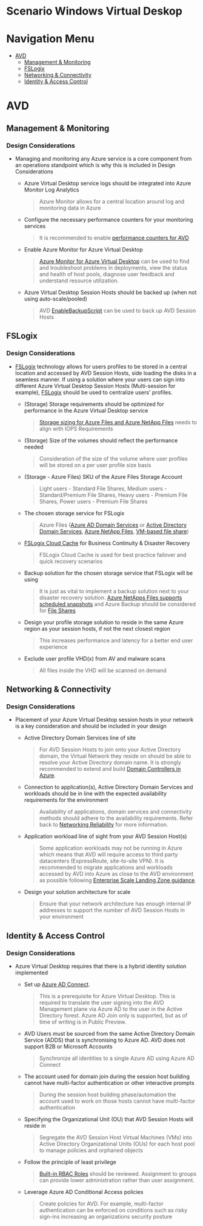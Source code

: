 # Scenario Windows Virtual Deskop

# Navigation Menu

  - [AVD](#AVD)
    - [Management &amp; Monitoring](#Management--Monitoring)
    - [FSLogix](#FSLogix)
    - [Networking &amp; Connectivity](#Networking--Connectivity)
    - [Identity &amp; Access Control](#Identity--Access-Control)
# AVD
        
## Management &amp; Monitoring
### Design Considerations
* Managing and monitoring any Azure service is a core component from an operations standpoint which is why this is included in Design Considerations
  - Azure Virtual Desktop service logs should be integrated into Azure Monitor Log Analytics
    > Azure Monitor allows for a central location around log and monitoring data in Azure
                                
                            
  - Configure the necessary performance counters for your monitoring services
    > It is recommended to enable [performance counters for AVD](https://docs.microsoft.com/azure/virtual-desktop/azure-monitor#set-up-performance-counters)
                                
                            
  - Enable Azure Monitor for Azure Virtual Desktop
    > [Azure Monitor for Azure Virtual Desktop](https://docs.microsoft.com/azure/virtual-desktop/azure-monitor) can be used to find and troubleshoot problems in deployments, view the status and health of host pools, diagnose user feedback and understand resource utilization.
                                
                            
  - Azure Virtual Desktop Session Hosts should be backed up (when not using auto-scale/pooled)
    > AVD [EnableBackupScript](https://github.com/Azure/RDS-Templates/tree/master/EnableBackupScript) can be used to back up AVD Session Hosts
                                
                            
## FSLogix
### Design Considerations
* [FSLogix](https://docs.microsoft.com/en-us/azure/architecture/example-scenario/wvd/windows-virtual-desktop-fslogix) technology allows for users profiles to be stored in a central location and accessed by AVD Session Hosts, side loading the disks in a seamless manner. If using a solution where your users can sign into different Azure Virtual Desktop Session Hosts (Multi-session for example), [FSLogix](https://docs.microsoft.com/azure/architecture/example-scenario/wvd/windows-virtual-desktop-fslogix) should be used to centralize users&#39; profiles.
  - (Storage) Storage requirements should be optimized for performance in the Azure Virtual Desktop service
    > [Storage sizing for Azure Files and Azure NetApp Files](https://docs.microsoft.com/azure/architecture/example-scenario/wvd/windows-virtual-desktop-fslogix#performance-requirements) needs to align with IOPS Requirements
                                
                            
  - (Storage) Size of the volumes should reflect the performance needed
    > Consideration of the size of the volume where user profiles will be stored on a per user profile size basis
                                
                            
  - (Storage - Azure Files) SKU of the Azure Files Storage Account
    > Light users - Standard File Shares, Medium users - Standard/Premium File Shares, Heavy users - Premium File Shares, Power users - Premium File Shares
                                
                            
  - The chosen storage service for FSLogix
    > Azure Files ([Azure AD Domain Services](https://docs.microsoft.com/azure/virtual-desktop/create-profile-container-adds) or [Active Directory Domain Services](https://docs.microsoft.com/azure/virtual-desktop/create-file-share), [Azure NetApp Files](https://docs.microsoft.com/azure/virtual-desktop/create-fslogix-profile-container), [VM-based file share](https://docs.microsoft.com/azure/virtual-desktop/create-host-pools-user-profile))
                                
                            
  - [FSLogix Cloud Cache](https://docs.microsoft.com/en-us/fslogix/cloud-cache-resiliency-availability-cncpt) for Business Continuity &amp; Disaster Recovery
    > FSLogix Cloud Cache is used for best practice failover and quick recovery scenarios
                                
                            
  - Backup solution for the chosen storage service that FSLogix will be using
    > It is just as vital to implement a backup solution next to your disaster recovery solution. [Azure NetApps Files supports scheduled snapshots](https://docs.microsoft.com/azure/azure-netapp-files/azure-netapp-files-manage-snapshots) and Azure Backup should be considered for [File Shares](https://docs.microsoft.com/azure/backup/azure-file-share-backup-overview)
                                
                            
  - Design your profile storage solution to reside in the same Azure region as your session hosts, if not the next closest region
    > This increases performance and latency for a better end user experience
                                
                            
  - Exclude user profile VHD(x) from AV and malware scans
    > All files inside the VHD will be scanned on demand
                                
                            
## Networking &amp; Connectivity
### Design Considerations
* Placement of your Azure Virtual Desktop session hosts in your network is a key consideration and should be included in your design
  - Active Directory Domain Services line of site
    > For AVD Session Hosts to join onto your Active Directory domain, the Virtual Network they reside on should be able to resolve your Active Directory domain name. It is strongly recommended to extend and build [Domain Controllers in Azure](https://docs.microsoft.com/azure/architecture/reference-architectures/identity/adds-extend-domain).
                                
                            
  - Connection to application(s), Active Directory Domain Services and workloads should be in line with the expected availability requirements for the environment
    > Availability of applications, domain services and connectivity methods should adhere to the availability requirements. Refer back to [Networking Reliability](https://github.com/Azure/WellArchitected-Assessment/blob/main/assessments/reliability/application.md#networking--connectivity) for more information.
                                
                            
  - Application workload line of sight from your AVD Session Host(s)
    > Some application workloads may not be running in Azure which means that AVD will require access to third party datacenters (ExpressRoute, site-to-site VPN). It is recommended to migrate applications and workloads accessed by AVD into Azure as close to the AVD environment as possible following [Enterprise Scale Landing Zone guidance](https://docs.microsoft.com/azure/cloud-adoption-framework/ready/landing-zone/).
                                
                            
  - Design your solution architecture for scale
    > Ensure that your network architecture has enough internal IP addresses to support the number of AVD Session Hosts in your environment
                                
                            
## Identity &amp; Access Control
### Design Considerations
* Azure Virtual Desktop requires that there is a hybrid identity solution implemented
  - Set up [Azure AD Connect](https://docs.microsoft.com/azure/active-directory/hybrid/whatis-azure-ad-connect).
    > This is a prerequisite for Azure Virtual Desktop. This is required to translate the user signing into the AVD Management plane via Azure AD to the user in the Active Directory forest. Azure AD Join only is supported, but as of time of writing is in Public Preview.
                                
                            
  - AVD Users must be sourced from the same Active Directory Domain Service (ADDS) that is synchronising to Azure AD. AVD does not support B2B or Microsoft Accounts
    > Synchronize all identities to a single Azure AD using Azure AD Connect
                                
                            
  - The account used for domain join during the session host building cannot have multi-factor authentication or other interactive prompts
    > During the session host building phase/automation the account used to work on those hosts cannot have multi-factor authentication
                                
                            
  - Specifying the Organizational Unit (OU) that AVD Session Hosts will reside in
    > Segregate the AVD Session Host Virtual Machines (VMs) into Active Directory Organizational Units (OUs) for each host pool to manage policies and orphaned objects
                                
                            
  - Follow the principle of least privilege
    > [Built-in RBAC Roles](https://docs.microsoft.com/azure/virtual-desktop/rbac) should be reviewed. Assignment to groups can provide lower administration rather than user assignment.
                                
                            
  - Leverage Azure AD Conditional Access policies
    > Create policies for AVD. For example, multi-factor authentication can be enforced on conditions such as risky sign-ins increasing an organizations security posture
                                
                            